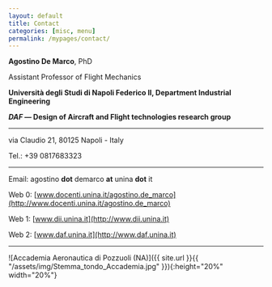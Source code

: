 ```yaml
---
layout: default
title: Contact
categories: [misc, menu]
permalink: /mypages/contact/
---
```


**Agostino De Marco**, PhD

Assistant Professor of Flight Mechanics

**Università degli Studi di Napoli Federico II, Department Industrial Engineering**

**_DAF_ — Design of Aircraft and Flight technologies research group**

---

via Claudio 21, 80125 Napoli - Italy

Tel.: +39 0817683323

---

Email: agostino **dot** demarco **at** unina **dot** it

Web 0: [www.docenti.unina.it/agostino.de_marco](http://www.docenti.unina.it/agostino.de_marco)

Web 1: [www.dii.unina.it](http://www.dii.unina.it)

Web 2: [www.daf.unina.it](http://www.daf.unina.it)

---

![Accademia Aeronautica di Pozzuoli (NA)]({{ site.url }}{{ "/assets/img/Stemma_tondo_Accademia.jpg" }}){:height="20%" width="20%"}
